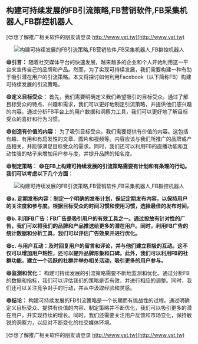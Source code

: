 ## **构建可持续发展的FB引流策略,FB营销软件,FB采集机器人,FB群控机器人**

[😍想了解推广相关软件的朋友请登录 http://www.vst.tw](http://www.vst.tw)

 <center><img src="https://vst.tw/MP4/tuiguang/png/3.png" alt="构建可持续发展的FB引流策略,FB营销软件,FB采集机器人,FB群控机器人"></center>

**😄引言：**
随着社交媒体平台的快速发展，越来越多的企业和个人开始利用这一平台来宣传自己的品牌和产品。然而，为了实现可持续发展，我们需要构建一种有助于吸引潜在用户的引流策略。本文将探讨如何利用Facebook（以下简称FB）构建可持续发展的引流策略。

**😄定义目标受众：**
首先，我们需要明确定义我们希望吸引的目标受众。通过了解目标受众的特点、兴趣和需求，我们可以更好地制定引流策略，并提供他们感兴趣的内容。通过分析FB平台上的用户数据和洞察力工具，我们可以更好地了解目标受众的喜好和行为习惯。

**😄创造有价值的内容：**
为了吸引目标受众，我们需要提供有价值的内容。这包括有趣、有用和有启发性的文章、图片和视频等。内容应该与我们所推广的品牌或产品相关，并能够满足目标受众的需求。同时，我们还可以利用FB的直播功能和互动性强的帖子来增加用户参与度，并提升品牌的知名度。

**😄制定策略：**
**😄在FB上构建可持续发展的引流策略需要有计划和有条理的行动。我们可以考虑以下几个方面：**

 <center><img src="https://vst.tw/MP4/tuiguang/png/3.png" alt="构建可持续发展的FB引流策略,FB营销软件,FB采集机器人,FB群控机器人"></center>

**😄a. 定期发布内容：制定一个明确的发布计划，保证定期发布内容，以保持用户的关注度和参与度。根据目标受众的时间习惯和使用习惯，选择最佳的发布时间。**

**😄b. 利用FB广告：FB广告是吸引用户的有效工具之一。通过投放有针对性的广告，我们可以将我们的品牌和产品推送给更多的潜在用户。同时，利用FB广告的统计数据和分析工具，我们可以评估广告效果并进行优化。**

**😄c. 与用户互动：及时回复用户的留言和评论，并与他们建立积极的互动。这不仅可以增加用户粘性，还可以提升品牌形象和口碑。此外，我们可以利用FB的社群功能，建立一个活跃的社群并举办相关活动，吸引更多的用户参与。**

**😄监测和优化：**
构建可持续发展的引流策略需要不断地监测和优化。通过分析FB的数据和指标，我们可以评估我们的策略是否有效，并进行相应的调整。同时，我们还可以关注竞争对手的行动，并从中汲取经验和灵感。

**😄结论：**
构建可持续发展的FB引流策略是一个长期而有挑战性的过程。通过明确定义目标受众、提供有价值的内容、制定策略并不断优化，我们可以吸引更多的潜在用户，并实现持续的增长。同时，我们还需要关注用户反馈和市场变化，保持敏锐的洞察力，以应对不断变化的社交媒体环境。

[😍想了解推广相关软件的朋友请登录 http://www.vst.tw](http://www.vst.tw)



